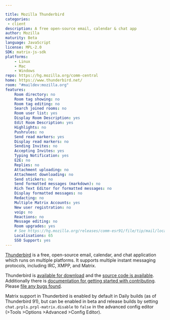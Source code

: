 ```yaml
---

title: Mozilla Thunderbird
categories:
 - client
description: A free open-source email, calendar & chat app
author: Mozilla
maturity: Beta
language: JavaScript
license: MPL-2.0
SDK: matrix-js-sdk
platforms:
    - Linux
    - Mac
    - Windows
repo: https://hg.mozilla.org/comm-central
home: https://www.thunderbird.net/
room: "#maildev:mozilla.org"
features:
    Room directory: no
    Room tag showing: no
    Room tag editing: no
    Search joined rooms: no
    Room user list: yes
    Display Room Description: yes
    Edit Room Description: yes
    Highlights: no
    Pushrules: no
    Send read markers: yes
    Display read markers: no
    Sending Invites: no
    Accepting Invites: yes
    Typing Notification: yes
    E2E: no
    Replies: no
    Attachment uploading: no
    Attachment downloading: no
    Send stickers: no
    Send formatted messages (markdown): no
    Rich Text Editor for formatted messages: no
    Display formatted messages: no
    Redacting: no
    Multiple Matrix Accounts: yes
    New user registration: no
    voip: no
    Reactions: no
    Message editing: no
    Room upgrades: yes
    # See https://hg.mozilla.org/releases/comm-esr91/file/tip/mail/locales/l10n-changesets.json
    Localisations: 65
    SSO Support: yes
---
```


[Thunderbird](https://www.thunderbird.net/) is a free, open-source email, calendar, and chat application which runs on multiple platforms. It supports multiple instant messaging protocols, including IRC, XMPP, and Matrix.

Thunderbird is [available for download](https://www.thunderbird.net/) and the [source code is available](https://hg.mozilla.org/comm-central). Additionally there is [documentation for getting started with contributing](https://developer.thunderbird.net/). Please [file any bugs found](https://bugzilla.mozilla.org/enter_bug.cgi?product=Chat+Core&component=Matrix).

Matrix support in Thunderbird is enabled by default in Daily builds (as of Thunderbird 91), but can be enabled in beta and release builds by setting `chat.prpls.prpl-matrix.disable` to `false` in the advanced config editor (>Tools >Options >Advanced >Config Editor).
